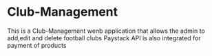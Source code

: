 # Club-Management
This is a Club-Management wenb application that allows the admin to add,edit and delete football clubs
Paystack API is also integrated for payment of products
